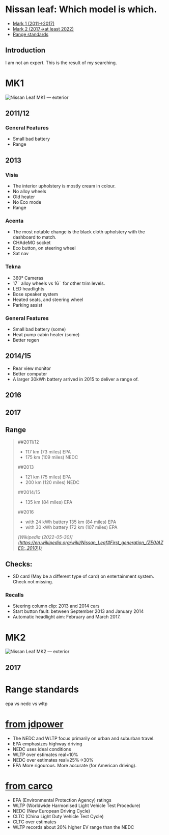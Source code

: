 # Nissan leaf: Which model is which.

- [Mark 1 (2011→2017)](#mk1)
- [Mark 2 (2017→at least 2022)](#mk2)
- [Range standards](#range-standards)

## Introduction

I am not an expert. This is the result of my searching.
# MK1
![Nissan Leaf MK1 — exterior](leaf-mk1.jpeg)

## 2011/12
### General Features
- Small bad battery
- Range 

## 2013

### Visia
- The interior upholstery is mostly cream in colour.
- No alloy wheels
- Old heater
- No Eco mode
- Range

### Acenta
- The most notable change is the black cloth upholstery with the dashboard to match.
- CHAdeMO socket
- Eco button, on steering wheel
- Sat nav

### Tekna
- 360° Cameras
- 17¨ alloy wheels vs 16¨ for other trim levels.
- LED headlights
- Bose speaker system
- Heated seats, and steering wheel
- Parking assist

### General Features
- Small bad battery (some)
- Heat pump cabin heater (some)
- Better regen

## 2014/15
- Rear view monitor
- Better computer
- A larger 30kWh battery arrived in 2015 to deliver a range of.

## 2016

## 2017

## Range

> ##2011/12
> - 117 km (73 miles) EPA
> - 175 km (109 miles) NEDC
>
> ##2013
> - 121 km (75 miles) EPA
> - 200 km (120 miles) NEDC
>
> ##2014/15
> - 135 km (84 miles) EPA
>
> ##2016
> - with 24 kWh battery 135 km (84 miles) EPA
> - with 30 kWh battery 172 km (107 miles) EPA
>
> <cite>[Wikipedia (2022-05-30)](https://en.wikipedia.org/wiki/Nissan_Leaf#First_generation_(ZE0/AZE0;_2010\))</cite>


## Checks:
- SD card (May be a different type of card) on entertainment system. Check not missing.

### Recalls
- Steering column clip: 2013 and 2014 cars
- Start button fault:  between September 2013 and January 2014
- Automatic headlight aim: February and March 2017.
# MK2
![Nissan Leaf MK2 — exterior](leaf-mk2.jpeg)

## 2017
# Range standards

epa vs nedc vs wltp

# [from jdpower](https://www.jdpower.com/cars/shopping-guides/electric-vehicle-range-testing-understanding-nedc-vs-wltp-vs-epa)

- The NEDC and WLTP focus primarily on urban and suburban travel.
- EPA emphasizes highway driving
- NEDC uses ideal conditions
- WLTP over estimates real×10%
- NEDC over estimates real×25%→30%
- EPA More rigourous. More accurate (for American driving).

# [from carco](https://www.licarco.com/news/ev-range-tests-explained-comparison-between-epa-ratings-wltp-nedc-and-cltc)

- EPA (Environmental Protection Agency) ratings
- WLTP (Worldwide Harmonised Light Vehicle Test Procedure)
- NEDC (New European Driving Cycle)
- CLTC (China Light Duty Vehicle Test Cycle)
- CLTC over estimates
- WLTP records about 20% higher EV range than the NEDC
